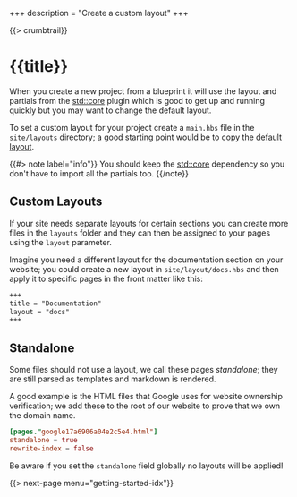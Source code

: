 +++
description = "Create a custom layout"
+++

{{> crumbtrail}}

# {{title}}

When you create a new project from a blueprint it will use the layout and partials from the [std::core][] plugin which is good to get up and running quickly but you may want to change the default layout.

To set a custom layout for your project create a `main.hbs` file in the `site/layouts` directory; a good starting point would be to copy the [default layout][].

{{#> note label="info"}}
You should keep the [std::core][] dependency so you don't have to import all the partials too.
{{/note}}

## Custom Layouts

If your site needs separate layouts for certain sections you can create more files in the `layouts` folder and they can then be assigned to your pages using the `layout` parameter.

Imagine you need a different layout for the documentation section on your website; you could create a new layout in `site/layout/docs.hbs` and then apply it to specific pages in the front matter like this:

```markdown
+++
title = "Documentation"
layout = "docs"
+++
```

## Standalone

Some files should not use a layout, we call these pages *standalone*; they are still parsed as templates and markdown is rendered.

A good example is the HTML files that Google uses for website ownership verification; we add these to the root of our website to prove that we own the domain name.

```toml
[pages."google17a6906a04e2c5e4.html"]
standalone = true
rewrite-index = false
```

Be aware if you set the `standalone` field globally no layouts will be applied!

{{> next-page menu="getting-started-idx"}}

[std::core]: https://github.com/uwe-app/plugins/tree/master/std/core
[default layout]: https://github.com/uwe-app/plugins/blob/master/std/core/layouts/main.hbs
